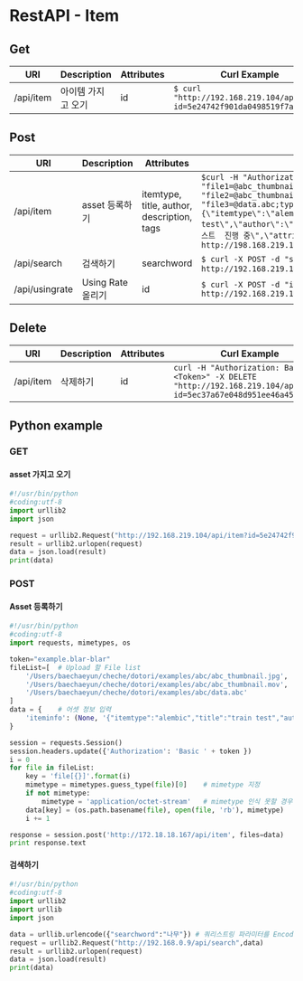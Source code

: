 # RestAPI - Item

## Get
| URI | Description | Attributes | Curl Example |
| --- | --- | --- | --- |
| /api/item | 아이템 가지고 오기 | id | `$ curl "http://192.168.219.104/api/item?id=5e24742f901da0498519f7a7"` |


## Post
| URI | Description | Attributes | Curl Example |
| --- | --- | --- | --- |
| /api/item | asset 등록하기 | itemtype, title, author, description, tags | `$curl -H "Authorization: Basic <TOKEN>" -X POST -F "file1=@abc_thumbnail.jpg;type=image/jpeg" -F "file2=@abc_thumbnail.mov;type=video/quicktime" -F "file3=@data.abc;type=application/octet-stream" -F "iteminfo={\"itemtype\":\"alembic\",\"title\":\"train test\",\"author\":\"dchecheb\",\"description\":\"3\",\"tags\":\"테스트  진행 중\",\"attribute\":\"key1:value1,key2:value2\"}" http://198.168.219.104/api/item`
| /api/search | 검색하기 | searchword | `$ curl -X POST -d "searchword=나무" http://192.168.219.104/api/search` |
| /api/usingrate | Using Rate 올리기 | id | `$ curl -X POST -d "id=5eaa5758eafdfd2dae3bb050" http://192.168.219.104/api/usingrate`

## Delete
| URI | Description | Attributes | Curl Example |
| --- | --- | --- | --- |
| /api/item | 삭제하기 | id | `curl -H "Authorization: Basic <Token>" -X DELETE "http://192.168.219.104/api/item?id=5ec37a67e048d951ee46a45a"`

## Python example

### GET

#### asset 가지고 오기 

```python
#!/usr/bin/python
#coding:utf-8
import urllib2
import json

request = urllib2.Request("http://192.168.219.104/api/item?id=5e24742f901da0498519f7a7")
result = urllib2.urlopen(request)
data = json.load(result)
print(data)
```

### POST

#### Asset 등록하기
```python
#!/usr/bin/python
#coding:utf-8
import requests, mimetypes, os

token="example.blar-blar"               
fileList=[  # Upload 할 File list                                                
    '/Users/baechaeyun/cheche/dotori/examples/abc/abc_thumbnail.jpg',
    '/Users/baechaeyun/cheche/dotori/examples/abc/abc_thumbnail.mov',
    '/Users/baechaeyun/cheche/dotori/examples/abc/data.abc'
]
data = {    # 어셋 정보 입력
    'iteminfo': (None, '{"itemtype":"alembic","title":"train test","author":"dchecheb","description":"3","tags":"test","attribute":"key1:value1,key2:value2"}'),
}

session = requests.Session()
session.headers.update({'Authorization': 'Basic ' + token })
i = 0
for file in fileList:
    key = 'file[{}]'.format(i)
    mimetype = mimetypes.guess_type(file)[0]    # mimetype 지정
    if not mimetype:
        mimetype = 'application/octet-stream'   # mimetype 인식 못할 경우 application/octet-stream을 default로 보냄
    data[key] = (os.path.basename(file), open(file, 'rb'), mimetype)
    i += 1

response = session.post('http://172.18.18.167/api/item', files=data)    # 전송
print response.text
```

#### 검색하기
```python
#!/usr/bin/python
#coding:utf-8
import urllib2
import urllib
import json

data = urllib.urlencode({"searchword":"나무"}) # 쿼리스트링 파라미터를 Encoding
request = urllib2.Request("http://192.168.0.9/api/search",data) 
result = urllib2.urlopen(request)
data = json.load(result)
print(data)
```